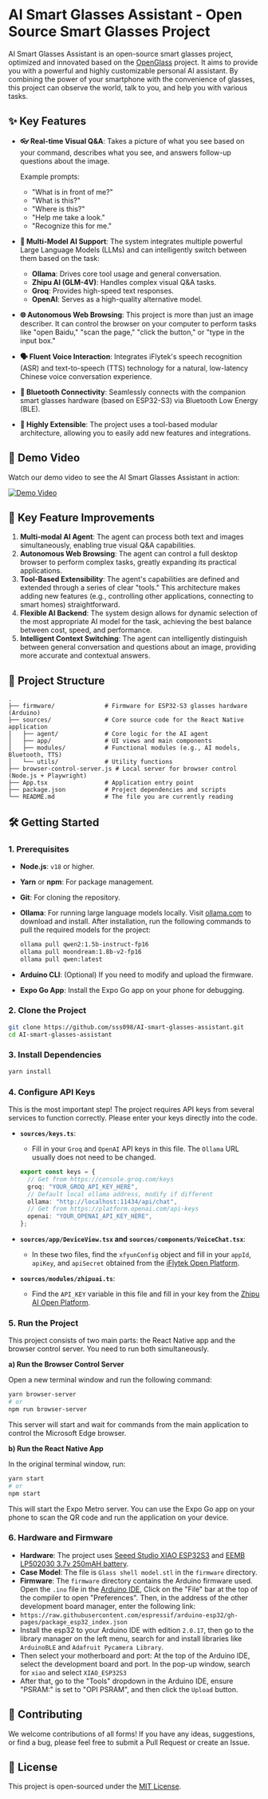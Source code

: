 # AI Smart Glasses Assistant - Open Source Smart Glasses Project

AI Smart Glasses Assistant is an open-source smart glasses project, optimized and innovated based on the [OpenGlass](https://github.com/BasedHardware/OpenGlass) project. It aims to provide you with a powerful and highly customizable personal AI assistant. By combining the power of your smartphone with the convenience of glasses, this project can observe the world, talk to you, and help you with various tasks.

## ✨ Key Features

- **👓 Real-time Visual Q&A**: Takes a picture of what you see based on your command, describes what you see, and answers follow-up questions about the image.
  
  Example prompts:
  - "What is in front of me?"
  - "What is this?"
  - "Where is this?"
  - "Help me take a look."
  - "Recognize this for me."
- **🤖️ Multi-Model AI Support**: The system integrates multiple powerful Large Language Models (LLMs) and can intelligently switch between them based on the task:
    - **Ollama**: Drives core tool usage and general conversation.
    - **Zhipu AI (GLM-4V)**: Handles complex visual Q&A tasks.
    - **Groq**: Provides high-speed text responses.
    - **OpenAI**: Serves as a high-quality alternative model.
- **🌐 Autonomous Web Browsing**: This project is more than just an image describer. It can control the browser on your computer to perform tasks like "open Baidu," "scan the page," "click the button," or "type in the input box."
- **🗣️ Fluent Voice Interaction**: Integrates iFlytek's speech recognition (ASR) and text-to-speech (TTS) technology for a natural, low-latency Chinese voice conversation experience.
- **🔌 Bluetooth Connectivity**: Seamlessly connects with the companion smart glasses hardware (based on ESP32-S3) via Bluetooth Low Energy (BLE).
- **🔧 Highly Extensible**: The project uses a tool-based modular architecture, allowing you to easily add new features and integrations.

## 🎥 Demo Video

Watch our demo video to see the AI Smart Glasses Assistant in action:

[![Demo Video](https://img.shields.io/badge/Bilibili-Demo%20Video-red?style=for-the-badge&logo=bilibili)](https://www.bilibili.com/video/BV1AgKezKERy)

## 🚀 Key Feature Improvements

1.  **Multi-modal AI Agent**: The agent can process both text and images simultaneously, enabling true visual Q&A capabilities.
2.  **Autonomous Web Browsing**: The agent can control a full desktop browser to perform complex tasks, greatly expanding its practical applications.
3.  **Tool-Based Extensibility**: The agent's capabilities are defined and extended through a series of clear "tools." This architecture makes adding new features (e.g., controlling other applications, connecting to smart homes) straightforward.
4.  **Flexible AI Backend**: The system design allows for dynamic selection of the most appropriate AI model for the task, achieving the best balance between cost, speed, and performance.
5.  **Intelligent Context Switching**: The agent can intelligently distinguish between general conversation and questions about an image, providing more accurate and contextual answers.

## 📂 Project Structure

```
.
├── firmware/              # Firmware for ESP32-S3 glasses hardware (Arduino)
├── sources/               # Core source code for the React Native application
│   ├── agent/             # Core logic for the AI agent
│   ├── app/               # UI views and main components
│   ├── modules/           # Functional modules (e.g., AI models, Bluetooth, TTS)
│   └── utils/             # Utility functions
├── browser-control-server.js # Local server for browser control (Node.js + Playwright)
├── App.tsx                # Application entry point
├── package.json           # Project dependencies and scripts
└── README.md              # The file you are currently reading
```

## 🛠️ Getting Started

### 1. Prerequisites

- **Node.js**: `v18` or higher.
- **Yarn** or **npm**: For package management.
- **Git**: For cloning the repository.
- **Ollama**: For running large language models locally. Visit [ollama.com](https://ollama.com/) to download and install. After installation, run the following commands to pull the required models for the project:
  
  ```bash
  ollama pull qwen2:1.5b-instruct-fp16
  ollama pull moondream:1.8b-v2-fp16
  ollama pull qwen:latest
  ```
- **Arduino CLI**: (Optional) If you need to modify and upload the firmware.
- **Expo Go App**: Install the Expo Go app on your phone for debugging.

### 2. Clone the Project

```bash
git clone https://github.com/sss098/AI-smart-glasses-assistant.git
cd AI-smart-glasses-assistant
```

### 3. Install Dependencies

```bash
yarn install
```

### 4. Configure API Keys

This is the most important step! The project requires API keys from several services to function correctly. Please enter your keys directly into the code.

- **`sources/keys.ts`**:
  - Fill in your `Groq` and `OpenAI` API keys in this file. The `Ollama` URL usually does not need to be changed.
  ```typescript
  export const keys = {
    // Get from https://console.groq.com/keys
    groq: "YOUR_GROQ_API_KEY_HERE",
    // Default local ollama address, modify if different
    ollama: "http://localhost:11434/api/chat",
    // Get from https://platform.openai.com/api-keys
    openai: "YOUR_OPENAI_API_KEY_HERE",
  };
  ```

- **`sources/app/DeviceView.tsx` and `sources/components/VoiceChat.tsx`**:
  - In these two files, find the `xfyunConfig` object and fill in your `appId`, `apiKey`, and `apiSecret` obtained from the [iFlytek Open Platform](https://www.xfyun.cn/).

- **`sources/modules/zhipuai.ts`**:
  - Find the `API_KEY` variable in this file and fill in your key from the [Zhipu AI Open Platform](https://open.bigmodel.cn/).

### 5. Run the Project

This project consists of two main parts: the React Native app and the browser control server. You need to run both simultaneously.

**a) Run the Browser Control Server**

Open a new terminal window and run the following command:

```bash
yarn browser-server
# or
npm run browser-server
```

This server will start and wait for commands from the main application to control the Microsoft Edge browser.

**b) Run the React Native App**

In the original terminal window, run:

```bash
yarn start
# or
npm start
```

This will start the Expo Metro server. You can use the Expo Go app on your phone to scan the QR code and run the application on your device.

### 6. Hardware and Firmware

- **Hardware**: The project uses [Seeed Studio XIAO ESP32S3](https://www.seeedstudio.com/Seeed-XIAO-ESP32S3-p-5631.html) and [EEMB LP502030 3.7v 250mAH battery](https://www.amazon.com/EEMB-Battery-Rechargeable-Lithium-Connector/dp/B08VRZTHDL).
- **Case Model**: The file is `Glass shell model.stl` in the `firmware` directory.
- **Firmware**: The `firmware` directory contains the Arduino firmware used. Open the `.ino` file in the [Arduino IDE](https://www.arduino.cc/en/software), Click on the "File" bar at the top of the compiler to open "Preferences". Then, in the address of the other development board manager, enter the following link:
- `https://raw.githubusercontent.com/espressif/arduino-esp32/gh-pages/package_esp32_index.json`
- Install the esp32 to your Arduino IDE with edition `2.0.17`, then go to the library manager on the left menu, search for and install libraries like `ArduinoBLE` and `Adafruit Pycamera Library`. 
- Then select your motherboard and port: At the top of the Arduino IDE, select the development board and port. In the pop-up window, search for `xiao` and select `XIAO_ESP32S3`
- After that, go to the "Tools" dropdown in the Arduino IDE, ensure "PSRAM:" is set to "OPI PSRAM", and then click the `Upload` button.

## 🤝 Contributing

We welcome contributions of all forms! If you have any ideas, suggestions, or find a bug, please feel free to submit a Pull Request or create an Issue.

## 📄 License

This project is open-sourced under the [MIT License](LICENSE). 

